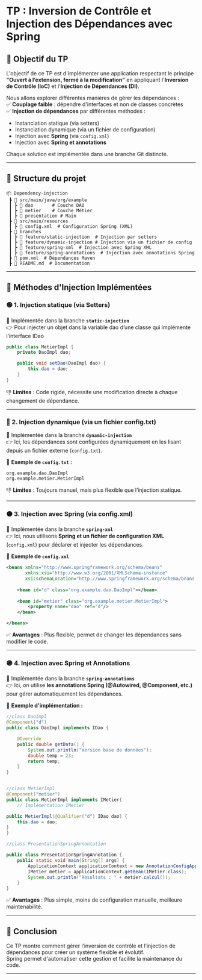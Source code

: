 # **TP : Inversion de Contrôle et Injection des Dépendances avec Spring**

## 📌 **Objectif du TP**
L'objectif de ce TP est d'implémenter une application respectant le principe **"Ouvert à l’extension, fermé à la modification"** en appliquant l'**Inversion de Contrôle (IoC)** et l'**Injection de Dépendances (DI)**.

Nous allons explorer différentes manières de gérer les dépendances :  
✅ **Couplage faible** : dépendre d'interfaces et non de classes concrètes  
✅ **Injection de dépendances** par différentes méthodes :
- Instanciation statique (via setters)
- Instanciation dynamique (via un fichier de configuration)
- Injection avec **Spring** (via `config.xml`)
- Injection avec **Spring et annotations**

Chaque solution est implémentée dans une branche Git distincte.

---

## 📂 **Structure du projet**
```
📦 Dependency-injection
 ┣ 📂 src/main/java/org/example
 ┃ ┣ 📂 dao       # Couche DAO  
 ┃ ┣ 📂 metier    # Couche Métier  
 ┃ ┣ 📂 presentation # Main  
 ┣ 📂 src/main/resources  
 ┃ ┣ 📄 config.xml  # Configuration Spring (XML)  
 ┣ 📂 branches  
 ┃ ┣ 🔹 feature/static-injection  # Injection par setters  
 ┃ ┣ 🔹 feature/dynamic-injection # Injection via un fichier de config  
 ┃ ┣ 🔹 feature/spring-xml  # Injection avec Spring XML  
 ┃ ┣ 🔹 feature/spring-annotations  # Injection avec annotations Spring  
 ┣ 📄 pom.xml  # Dépendances Maven  
 ┣ 📄 README.md  # Documentation  
```

---

## 🚀 **Méthodes d'Injection Implémentées**

### 🟢 1. **Injection statique (via Setters)**
📌 Implémentée dans la branche **`static-injection`**  
👉 Pour injecter un objet dans la variable dao d’une classe qui implémente l’interface IDao

```java
public class MetierImpl {
    private DaoImpl dao;

    public void setDao(DaoImpl dao) {
        this.dao = dao;
    }
}
```

👎 **Limites** : Code rigide, nécessite une modification directe à chaque changement de dépendance.

---

### 🔵 2. **Injection dynamique (via un fichier config.txt)**
📌 Implémentée dans la branche **`dynamic-injection`**  
👉 Ici, les dépendances sont configurées dynamiquement en les lisant depuis un fichier externe (`config.txt`).

📄 **Exemple de `config.txt` :**
```
org.example.dao.DaoImpl
org.example.metier.MetierImpl

```

👎 **Limites** : Toujours manuel, mais plus flexible que l’injection statique.

---

### 🟠 3. **Injection avec Spring (via config.xml)**
📌 Implémentée dans la branche **`spring-xml`**  
👉 Ici, nous utilisons **Spring et un fichier de configuration XML** (`config.xml`) pour déclarer et injecter les dépendances.

📄 **Exemple de `config.xml`**
```xml
<beans xmlns="http://www.springframework.org/schema/beans"
       xmlns:xsi="http://www.w3.org/2001/XMLSchema-instance"
       xsi:schemaLocation="http://www.springframework.org/schema/beans http://www.springframework.org/schema/beans/spring-beans.xsd">
    
    <bean id="d" class="org.example.dao.DaoImpl"></bean>
    
    <bean id="metier" class="org.example.metier.MetierImpl">
        <property name="dao" ref="d"/>
    </bean>

</beans>
```

✅ **Avantages** : Plus flexible, permet de changer les dépendances sans modifier le code.

---

### 🟣 4. **Injection avec Spring et Annotations**
📌 Implémentée dans la branche **`spring-annotations`**  
👉 Ici, on utilise **les annotations Spring (@Autowired, @Component, etc.)** pour gérer automatiquement les dépendances.

📄 **Exemple d'implémentation :**
```java
//class DaoImpl
@Component("d")
public class DaoImpl implements IDao {

    @Override
    public double getData() {
        System.out.println("Version base de données");
        double temp = 23;
        return temp;
    }
}


//class MetierImpl
@Component("metier")
public class MetierImpl implements IMetier{
    // Implémentation IMetier

public MetierImpl(@Qualifier("d") IDao dao) {
    this.dao = dao;
}
}

//class PresentationSpringAnnontation

public class PresentationSpringAnnotation {
    public static void main(String[] args) {
        ApplicationContext applicationContext = new AnnotationConfigApplicationContext("org.example");
        IMetier metier = applicationContext.getBean(IMetier.class);
        System.out.println("Resultats : " + metier.calcul());
    }
}

```

✅ **Avantages** : Plus simple, moins de configuration manuelle, meilleure maintenabilité.

---

## 📖 **Conclusion**
Ce TP montre comment gérer l’inversion de contrôle et l’injection de dépendances pour créer un système flexible et évolutif.  
Spring permet d'automatiser cette gestion et facilite la maintenance du code.

---


